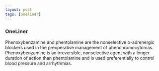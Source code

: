 ```yaml
---
layout: post
tags: [oneliner]
---
```



### OneLiner

Phenoxybenzamine and phentolamine are the nonselective α-adrenergic blockers used in the preoperative management of pheochromocytomas. Phenoxybenzamine is an irreversible, nonselective agent with a longer duration of action than phentolamine and is used preferentially to control blood pressure and arrhythmias.

